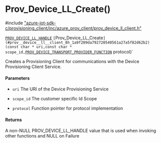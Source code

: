 # Prov_Device_LL_Create()

\#include ["azure-iot-sdk-c/provisioning_client/inc/azure_prov_client/prov_device_ll_client.h"](../iot-c-ref-prov-device-ll-client-h.md)  

[`PROV_DEVICE_LL_HANDLE`](#prov__device__ll__client_8h_1aa6ce77119fc5a0c50d57a97a990cb54f) `[`Prov_Device_LL_Create`](#prov__device__ll__client_8h_1a9f209da792720540561a27a5f82d62b2)(const char * uri,const char * scope_id,`[`PROV_DEVICE_TRANSPORT_PROVIDER_FUNCTION`](#prov__device__ll__client_8h_1a6464d6b187cc71ac6e81938338d31d48) protocol)`

Creates a Provisioning Client for communications with the Device Provisioning Client Service.

#### Parameters
* `uri` The URI of the Device Provisioning Service 

* `scope_id` The customer specific Id Scope 

* `protocol` Function pointer for protocol implementation

#### Returns
A non-NULL PROV_DEVICE_LL_HANDLE value that is used when invoking other functions and NULL on Failure

